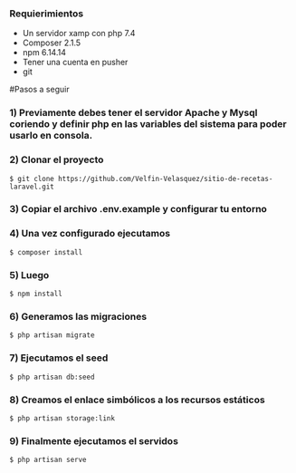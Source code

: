 ### Requierimientos

-   Un servidor xamp con php 7.4
-   Composer 2.1.5
-   npm 6.14.14
-   Tener una cuenta en pusher
-   git

#Pasos a seguir

### 1) Previamente debes tener el servidor Apache y Mysql coriendo y definir php en las variables del sistema para poder usarlo en consola.

### 2) Clonar el proyecto

`$ git clone https://github.com/Velfin-Velasquez/sitio-de-recetas-laravel.git`

### 3) Copiar el archivo .env.example y configurar tu entorno

### 4) Una vez configurado ejecutamos

`$ composer install`

### 5) Luego

`$ npm install`

### 6) Generamos las migraciones

`$ php artisan migrate`

### 7) Ejecutamos el seed

`$ php artisan db:seed`

### 8) Creamos el enlace simbólicos a los recursos estáticos

`$ php artisan storage:link`

### 9) Finalmente ejecutamos el servidos

`$ php artisan serve`
